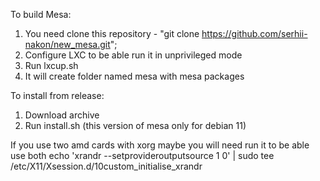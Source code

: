 To build Mesa:
1) You need clone this repository - "git clone https://github.com/serhii-nakon/new_mesa.git";
2) Configure LXC to be able run it in unprivileged mode
3) Run lxcup.sh
4) It will create folder named mesa with mesa packages

To install from release:
1) Download archive
2) Run install.sh (this version of mesa only for debian 11)

If you use two amd cards with xorg maybe you will need run it to be able use both
echo 'xrandr --setprovideroutputsource 1 0' | sudo tee /etc/X11/Xsession.d/10custom_initialise_xrandr
